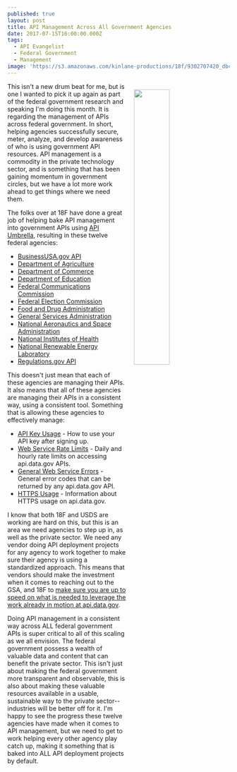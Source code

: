 ```yaml
---
published: true
layout: post
title: API Management Across All Government Agencies
date: 2017-07-15T16:00:00.000Z
tags:
  - API Evangelist
  - Federal Government
  - Management
image: 'https://s3.amazonaws.com/kinlane-productions/18f/9302707420_dbc7c2c437_o.png'
---
```

<p><a href="https://api.data.gov/about/"><img src="https://s3.amazonaws.com/kinlane-productions/18f/9302707420_dbc7c2c437_o.png" align="right" width="40%" style="padding: 15px;" /></a></p>This isn't a new drum beat for me, but is one I wanted to pick it up again as part of the federal government research and speaking I'm doing this month. It is regarding the management of APIs across federal government. In short, helping agencies successfully secure, meter, analyze, and develop awareness of who is using government API resources. API management is a commodity in the private technology sector, and is something that has been gaining momentum in government circles, but we have a lot more work ahead to get things where we need them.

The folks over at 18F have done a great job of helping bake API management into government APIs using [API Umbrella](https://apiumbrella.io/), resulting in these twelve federal agencies:
<ul>
    <li><a href="https://api.data.gov/docs/business-usa/">BusinessUSA.gov API</a></li>
    <li><a href="https://api.data.gov/docs/usda/">Department of Agriculture</a></li>
    <li><a href="https://api.data.gov/docs/commerce/">Department of Commerce</a></li>
    <li><a href="https://api.data.gov/docs/ed/">Department of Education</a></li>
    <li><a href="https://api.data.gov/docs/fcc/">Federal Communications Commission</a></li>
    <li><a href="https://api.data.gov/docs/fec/">Federal Election Commission</a></li>
    <li><a href="https://api.data.gov/docs/fda/">Food and Drug Administration</a></li>
    <li><a href="https://api.data.gov/docs/gsa/">General Services Administration</a></li>
    <li><a href="https://api.data.gov/docs/nasa/">National Aeronautics and Space Administration</a></li>
    <li><a href="https://api.data.gov/docs/nih/">National Institutes of Health</a></li>
    <li><a href="https://api.data.gov/docs/nrel/">National Renewable Energy Laboratory</a></li>
    <li><a href="https://api.data.gov/docs/regulations/">Regulations.gov API</a></li>
</ul>
This doesn't just mean that each of these agencies are managing their APIs. It also means that all of these agencies are managing their APIs in a consistent way, using a consistent tool. Something that is allowing these agencies to effectively manage:
<ul>
  <li><a href="https://api.data.gov/docs/api-key">API Key Usage</a> - How to use your API key after signing up.</li>
  <li><a href="https://api.data.gov/docs/rate-limits">Web Service Rate Limits</a> - Daily and hourly rate limits on accessing api.data.gov APIs.</li>
  <li><a href="https://api.data.gov/docs/errors">General Web Service Errors</a> - General error codes that can be returned by any api.data.gov API.</li>
  <li><a href="https://api.data.gov/docs/https">HTTPS Usage</a> - Information about HTTPS usage on api.data.gov.</li>
</ul>

I know that both 18F and USDS are working are hard on this, but this is an area we need agencies to step up in, as well as the private sector. We need any vendor doing API deployment projects for any agency to work together to make sure their agency is using a standardized approach. This means that vendors should make the investment when it comes to reaching out to the GSA, and 18F to [make sure you are up to speed on what is needed to leverage the work already in motion at api.data.gov](https://api.data.gov/about/).

Doing API management in a consistent way across ALL federal government APIs is super critical to all of this scaling as we all envision. The federal government possess a wealth of valuable data and content that can benefit the private sector. This isn't just about making the federal government more transparent and observable, this is also about making these valuable resources available in a usable, sustainable way to the private sector--industries will be better off for it. I'm happy to see the progress these twelve agencies have made when it comes to API management, but we need to get to work helping every other agency play catch up, making it something that is baked into ALL API deployment projects by default.
